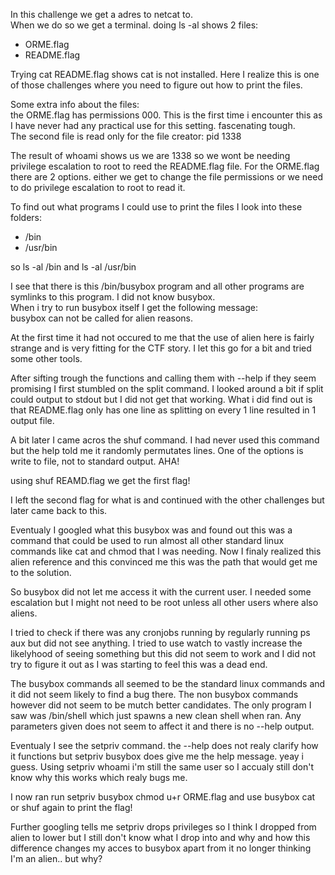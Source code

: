 In this challenge we get a adres to netcat to.<br />
When we do so we get a terminal. doing ls -al shows 2 files:
- ORME.flag
- README.flag

Trying cat README.flag shows cat is not installed. Here I realize this is one of those challenges where you need to figure out how to print the files.

Some extra info about the files: <br />
the ORME.flag has permissions 000. This is the first time i encounter this as I have never had any practical use for this setting. fascenating tough. <br />
The second file is read only for the file creator: pid 1338

The result of whoami shows us we are 1338 so we wont be needing privilege escalation to root to reed the README.flag file.
For the ORME.flag there are 2 options. either we get to change the file permissions or we need to do privilege escalation to root to read it.

To find out what programs I could use to print the files I look into these folders:
- /bin
- /usr/bin

so ls -al /bin and ls -al /usr/bin

I see that there is this /bin/busybox program and all other programs are symlinks to this program. I did not know busybox. <br />
When i try to run busybox itself I get the following message:<br />
busybox can not be called for alien reasons.

At the first time it had not occured to me that the use of alien here is fairly strange and is very fitting for the CTF story.
I let this go for a bit and tried some other tools.

After sifting trough the functions and calling them with --help if they seem promising I first stumbled on the split command.
I looked around a bit if split could output to stdout but I did not get that working. What i did find out is that README.flag only has one line as splitting on every 1 line resulted in 1 output file.

A bit later I came acros the shuf command. I had never used this command but the help told me it randomly permutates lines. One of the options is write to file, not to standard output. AHA! <br />

using shuf REAMD.flag we get the first flag!

I left the second flag for what is and continued with the other challenges but later came back to this.

Eventualy I googled what this busybox was and found out this was a command that could be used to run almost all other standard linux commands like cat and chmod that I was needing. Now I finaly realized this alien reference and this convinced me this was the path that would get me to the solution.

So busybox did not let me access it with the current user. I needed some escalation but I might not need to be root unless all other users where also aliens.

I tried to check if there was any cronjobs running by regularly running ps aux but did not see anything. I tried to use watch to vastly increase the likelyhood of seeing something but this did not seem to work and I did not try to figure it out as I was starting to feel this was a dead end.

The busybox commands all seemed to be the standard linux commands and it did not seem likely to find a bug there. The non busybox commands however did not seem to be mutch better candidates. The only program I saw was /bin/shell which just spawns a new clean shell when ran. Any parameters given does not seem to affect it and there is no --help output.

Eventualy I see the setpriv command. the --help does not realy clarify how it functions but setpriv busybox does give me the help message. yeay i guess. Using setpriv whoami i'm still the same user so I accualy still don't know why this works which realy bugs me. <br />

I now ran run setpriv busybox chmod u+r ORME.flag and use busybox cat or shuf again to print the flag!

Further googling tells me setpriv drops privileges so I think I dropped from alien to lower but I still don't know what I drop into and why and how this difference changes my acces to busybox apart from it no longer thinking I'm an alien.. but why?


